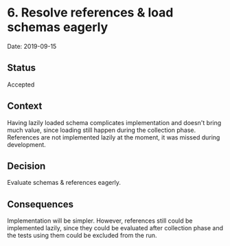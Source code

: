 # 6. Resolve references & load schemas eagerly

Date: 2019-09-15

## Status

Accepted

## Context

Having lazily loaded schema complicates implementation and doesn't bring much value, since loading still happen during the collection phase.
References are not implemented lazily at the moment, it was missed during development.

## Decision

Evaluate schemas & references eagerly.

## Consequences

Implementation will be simpler. However, references still could be implemented lazily,
since they could be evaluated after collection phase and the tests using them could be excluded from the run.
